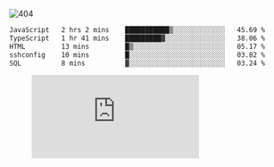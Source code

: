 ![404](https://user-images.githubusercontent.com/378023/89412096-6f759d80-d761-11ea-8c57-84b30ef3f2b1.png)

<!--START_SECTION:waka-->

```txt
JavaScript   2 hrs 2 mins    ███████████▒░░░░░░░░░░░░░   45.69 %
TypeScript   1 hr 41 mins    █████████▓░░░░░░░░░░░░░░░   38.06 %
HTML         13 mins         █▒░░░░░░░░░░░░░░░░░░░░░░░   05.17 %
sshconfig    10 mins         █░░░░░░░░░░░░░░░░░░░░░░░░   03.82 %
SQL          8 mins          ▓░░░░░░░░░░░░░░░░░░░░░░░░   03.24 %
```

<!--END_SECTION:waka-->
<figure><embed src="https://wakatime.com/share/@018b853e-267a-435d-a858-33e2b098b9d7/f3c3aa68-553a-4373-a9f9-2d456f62f780.svg"></embed></figure>
